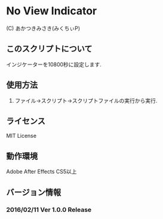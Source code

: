 ﻿# No View Indicator
(C) あかつきみさき(みくちぃP)

## このスクリプトについて
インジケーターを10800秒に設定します.

## 使用方法
1. ファイル→スクリプト→スクリプトファイルの実行から実行.

## ライセンス
MIT License

## 動作環境
Adobe After Effects CS5以上

## バージョン情報
### 2016/02/11 Ver 1.0.0 Release
